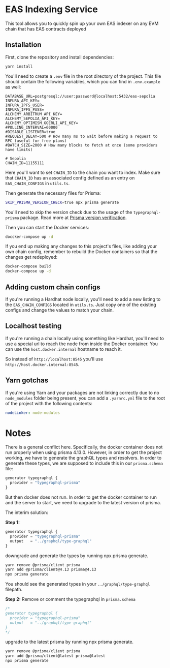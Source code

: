 # EAS Indexing Service

This tool allows you to quickly spin up your own EAS indexer on any EVM chain that has EAS contracts deployed

## Installation

First, clone the repository and install dependencies:

```bash
yarn install
```

You'll need to create a `.env` file in the root directory of the project. This file should contain the following variables,
which you can find in `.env.example` as well:

```dotenv
DATABASE_URL=postgresql://user:password@localhost:5432/eas-sepolia
INFURA_API_KEY=
INFURA_IPFS_USER=
INFURA_IPFS_PASS=
ALCHEMY_ARBITRUM_API_KEY=
ALCHEMY_SEPOLIA_API_KEY=
ALCHEMY_OPTIMISM_GOERLI_API_KEY=
#POLLING_INTERVAL=60000
#DISABLE_LISTENER=true
#REQUEST_DELAY=500 # How many ms to wait before making a request to RPC (useful for free plans)
#BATCH_SIZE=2000 # How many blocks to fetch at once (some providers have limits)

# Sepolia
CHAIN_ID=11155111
```
Here you'll want to set `CHAIN_ID` to the chain you want to index. Make sure that `CHAIN_ID` has an associated
config defined as an entry on `EAS_CHAIN_CONFIGS` in `utils.ts`.

Then generate the necessary files for Prisma:

```bash
SKIP_PRISMA_VERSION_CHECK=true npx prisma generate
````

You'll need to skip the version check due to the usage of the `typegraphql-prisma` package. Read more at 
[Prisma version verification](https://prisma.typegraphql.com/docs/basics/prisma-version).

Then you can start the Docker services:

```bash
doccker-compose up -d
````

If you end up making any changes to this project's files, like adding your own chain config, remember to rebuild the
Docker containers so that the changes get redeployed:

```bash
docker-compose build
docker-compose up -d
```


## Adding custom chain configs

If you're running a Hardhat node locally, you'll need to add a new listing to the `EAS_CHAIN_CONFIGS` located in
`utils.ts`. Just copy one of the existing configs and change the values to match your chain.

## Localhost testing

If you're running a chain locally using something like Hardhat, you'll need to use a special url to reach the node
from inside the Docker container. You can use the `host.docker.internal` hostname to reach it.

So instead of `http://localhost:8545` you'll use `http://host.docker.internal:8545`.

## Yarn gotchas

If you're using Yarn and your packages are not linking correctly due to no `node_modules` folder being present, you can
add a `.yarnrc.yml` file to the root of the project with the following contents:

```yaml 
nodeLinker: node-modules
```

# Notes
There is a general conflict here. Specifically, the docker container does not run properly when using prisma 4.13.0. However, in order to get the project working, we have to generate the graphQL types and resolvers. In order to generate these types, we are supposed to include this in our `prisma.schema` file:

```ts
generator typegraphql {
  provider = "typegraphql-prisma"
}
```

But then docker does not run. In order to get the docker container to run and the server to start, we need to upgrade to the latest version of prisma.

The interim solution:

**Step 1:** 
```ts
generator typegraphql {
  provider = "typegraphql-prisma"
  output   = "../graphql/type-graphql"
}
```

downgrade and generate the types by running npx prisma generate.

```bash
yarn remove @prisma/client prisma
yarn add @prisma/client@4.13 prisma@4.13
npx prisma generate
```

You should see the generated types in your `../graphql/type-graphql` filepath.

**Step 2:** 
Remove or comment the typegraphql in `prisma.schema` 
```ts
/*
generator typegraphql {
  provider = "typegraphql-prisma"
  output   = "../graphql/type-graphql"
}
*/
```

upgrade to the latest prisma by running npx prisma generate.

```bash
yarn remove @prisma/client prisma
yarn add @prisma/client@latest prisma@latest
npx prisma generate
```